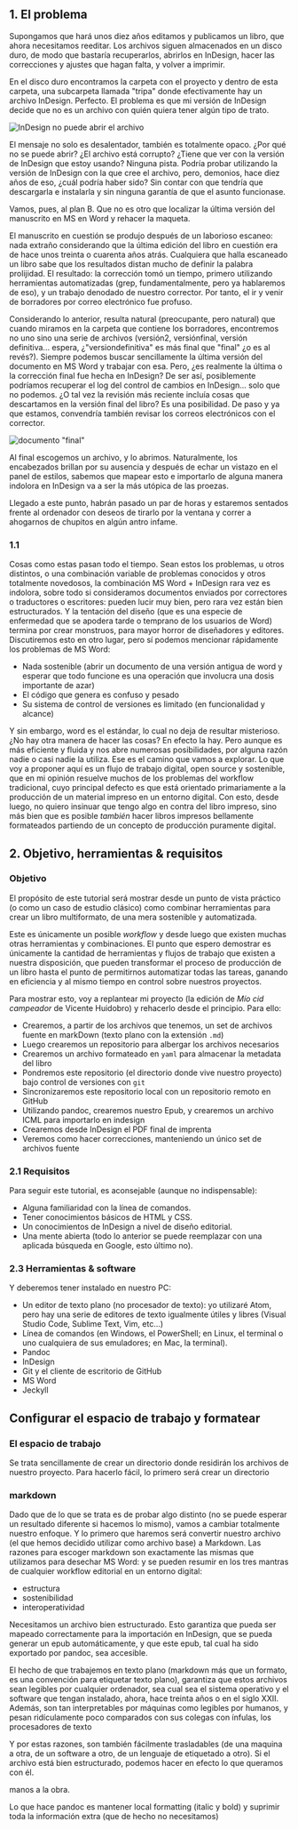 ## 1. El problema

Supongamos que hará unos diez años editamos y publicamos un libro, que ahora necesitamos reeditar. Los archivos siguen almacenados en un disco duro, de modo que bastaría recuperarlos, abrirlos en InDesign, hacer las correcciones y ajustes que hagan falta, y volver a imprimir.

En el disco duro encontramos la carpeta con el proyecto y dentro de esta carpeta, una subcarpeta llamada "tripa" donde efectivamente hay un archivo InDesign. Perfecto. El problema es que mi versión de InDesign decide que no es un archivo con quién quiera tener algún tipo de trato.

![InDesign no puede abrir el archivo](imgs/noSePuedeAbrirElArchivoInDesign.png)

El mensaje no solo es desalentador, también es totalmente opaco. ¿Por qué no se puede abrir? ¿El archivo está corrupto? ¿Tiene que ver con la versión de InDesign que estoy usando? Ninguna pista. Podría probar utilizando la versión de InDesign con la que cree el archivo, pero, demonios, hace diez años de eso, ¿cuál podría haber sido? Sin contar con que tendría que descargarla e instalarla y sin ninguna garantía de que el asunto funcionase.

Vamos, pues, al plan B. Que no es otro que localizar la última versión del manuscrito en MS en Word y rehacer la maqueta.

El manuscrito en cuestión se produjo después de un laborioso escaneo: nada extraño considerando que la última edición del libro en cuestión era de hace unos treinta o cuarenta años atrás. Cualquiera que halla escaneado un libro sabe que los resultados distan mucho de definir la palabra prolijidad. El resultado: la corrección tomó un  tiempo, primero utilizando herramientas automatizadas (grep, fundamentalmente, pero ya hablaremos de eso), y un trabajo denodado de nuestro corrector. Por tanto, el ir y venir de borradores por correo electrónico fue profuso.

Considerando lo anterior, resulta natural (preocupante, pero natural) que cuando miramos en la carpeta que contiene los borradores, encontremos no uno sino una serie de archivos (versión2, versiónfinal, versión definitiva... espera, ¿"versiondefinitiva" es más final que "final" ¿o es al revés?). Siempre podemos buscar sencillamente la última versión del documento en MS Word y trabajar con esa. Pero, ¿es realmente la última o la corrección final fue hecha en InDesign? De ser así, posiblemente podríamos recuperar el log del control de cambios en InDesign... solo que no podemos. ¿O tal vez la revisión más reciente incluía cosas que descartamos en la versión final del libro? Es una posibilidad. De paso y ya que estamos, convendría también revisar los correos electrónicos con el corrector.

![documento "final"](imgs/phd101212s.gif)

Al final escogemos un archivo, y lo abrimos. Naturalmente, los encabezados brillan por su ausencia y después de echar un vistazo en el panel de estilos, sabemos que mapear esto e importarlo de alguna manera indolora en InDesign va a ser la más utópica de las proezas.

Llegado a este punto, habrán pasado un par de horas y estaremos sentados frente al ordenador con deseos de tirarlo por la ventana y correr a ahogarnos de chupitos en algún antro infame.


### 1.1

Cosas como estas pasan todo el tiempo. Sean estos los problemas, u otros distintos, o una combinación variable de problemas conocidos y otros totalmente novedosos, la combinación MS Word + InDesign rara vez es indolora, sobre todo si consideramos documentos enviados por correctores o traductores o escritores: pueden lucir muy bien, pero rara vez están bien estructurados. Y la tentación del diseño (que es una especie de enfermedad que se apodera tarde o temprano de los usuarios de Word) termina por crear monstruos, para mayor horror de diseñadores y editores. Discutiremos esto en otro lugar, pero sí podemos mencionar rápidamente los problemas de MS Word:

- Nada sostenible (abrir un documento de una versión antigua de word y esperar que todo funcione es una operación que involucra una dosis importante de azar)
- El código que genera es confuso y pesado
- Su sistema de control de versiones es limitado (en funcionalidad y alcance)

Y sin embargo, word es el estándar, lo cual no deja de resultar misterioso. ¿No hay otra manera de hacer las cosas? En efecto la hay. Pero aunque es más eficiente y fluida y nos abre numerosas posibilidades, por alguna razón nadie o casi nadie la utiliza. Ese es el camino que vamos a explorar. Lo que voy a proponer aquí es un flujo de trabajo digital, open source y sostenible, que en mi opinión resuelve muchos de los problemas del workflow tradicional, cuyo principal defecto es que está orientado primariamente a la producción de un material impreso en un entorno digital. Con esto, desde luego, no quiero insinuar que tengo algo en contra del libro impreso, sino más bien que es posible _también_ hacer libros impresos bellamente formateados partiendo de un concepto de producción puramente digital.



## 2. Objetivo, herramientas & requisitos

### Objetivo

El propósito de este tutorial será mostrar desde un punto de vista práctico (o como un caso de estudio clásico) como combinar herramientas para crear un libro multiformato, de una mera sostenible y automatizada.

Este es únicamente un posible *workflow* y desde luego que existen muchas otras herramientas y combinaciones. El punto que espero demostrar es únicamente la cantidad de herramientas y flujos de trabajo que existen a nuestra disposición, que pueden transformar el proceso de producción de un libro hasta el punto de permitirnos automatizar todas las tareas, ganando en eficiencia y al mismo tiempo en control sobre nuestros proyectos.

Para mostrar esto, voy a replantear mi proyecto (la edición de *Mío cid campeador* de Vicente Huidobro) y rehacerlo desde el principio. Para ello:

- Crearemos, a partir de los archivos que tenemos, un set de archivos fuente en markDown (texto plano con la extensión ``.md``)
- Luego crearemos un repositorio para albergar los archivos necesarios
- Crearemos un archivo formateado en ``yaml`` para almacenar la metadata del libro
- Pondremos este repositorio (el directorio donde vive nuestro proyecto) bajo control de versiones con ``git``
- Sincronizaremos este repositorio local con un repositorio remoto en GitHub
- Utilizando pandoc, crearemos nuestro Epub, y crearemos un archivo ICML para importarlo en indesign
- Crearemos desde InDesign el PDF final de imprenta
- Veremos como hacer correcciones, manteniendo un único set de archivos fuente



### 2.1 Requisitos

Para seguir este tutorial, es aconsejable (aunque no indispensable):

- Alguna familiaridad con la línea de comandos.
- Tener conocimientos básicos de HTML y CSS.
- Un conocimientos de InDesign a nivel de diseño editorial.
- Una mente abierta (todo lo anterior se puede reemplazar con una aplicada búsqueda en Google, esto último no).

### 2.3 Herramientas & software

Y deberemos tener instalado en nuestro PC:

- Un editor de texto plano (no procesador de texto): yo utilizaré Atom, pero hay una serie de editores de texto igualmente útiles y libres (Visual Studio Code, Sublime Text, Vim, etc...)
- Línea de comandos (en Windows, el PowerShell; en Linux, el terminal o uno cualquiera de sus emuladores; en Mac, la terminal).
- Pandoc
- InDesign
- Git y el cliente de escritorio de GitHub
- MS Word
- Jeckyll


##  Configurar el espacio de trabajo y formatear

### El espacio de trabajo

Se trata sencillamente de crear un directorio donde residirán los archivos de nuestro proyecto. Para hacerlo fácil, lo primero será crear un directorio

### markdown
Dado que de lo que se trata es de probar algo distinto (no se puede esperar un resultado diferente si hacemos lo mismo), vamos a cambiar totalmente nuestro enfoque. Y lo primero que haremos será convertir nuestro archivo (el que hemos decidido utilizar como archivo base) a Markdown. Las razones para escoger markdown son exactamente las mismas que utilizamos para desechar MS Word: y se pueden resumir en los tres mantras de cualquier workflow editorial en un entorno digital:

- estructura
- sostenibilidad
- interoperatividad

Necesitamos un archivo bien estructurado. Esto garantiza que pueda ser mapeado correctamente para la importación en InDesign, que se pueda generar un epub automáticamente, y que este epub, tal cual ha sido exportado por pandoc, sea accesible.

El hecho de que trabajemos en texto plano (markdown más que un formato, es una convención para etiquetar texto plano), garantiza que estos archivos sean legibles por cualquier ordenador, sea cual sea el sistema operativo y el software que tengan instalado, ahora, hace treinta años o en el siglo XXII. Además, son tan interpretables por máquinas como legibles por humanos, y pesan ridículamente poco comparados con sus colegas con ínfulas, los procesadores de texto

Y por estas razones, son también fácilmente trasladables (de una maquina a otra, de un software a otro, de un lenguaje de etiquetado a otro). Si el archivo está bien estructurado, podemos hacer en efecto lo que queramos con él.

manos a la obra.







Lo que hace pandoc es mantener local formatting (italic y bold) y suprimir toda la información extra (que de hecho no necesitamos)
